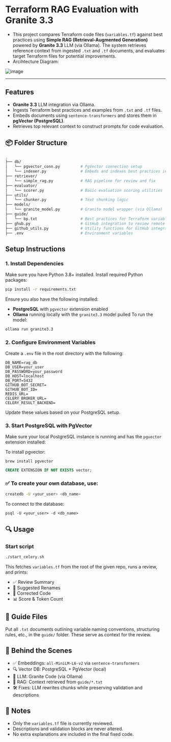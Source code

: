 # Terraform RAG Evaluation with Granite 3.3
- This project compares Terraform code files (`variables.tf`) against best practices using **Simple RAG (Retrieval-Augmented Generation)** powered by **Granite 3.3** LLM (via Ollama). The system retrieves reference context from ingested `.txt` and `.tf` documents, and evaluates target Terraform files for potential improvements.
- Arcihtecture Diagram:


![image](https://github.com/user-attachments/assets/1e2b333b-7571-4247-8d61-dad197c6a309)

---
## Features
- **Granite 3.3** LLM integration via Ollama.
- Ingests Terraform best practices and examples from `.txt` and `.tf` files.
- Embeds documents using `sentence-transformers` and stores them in **pgVector (PostgreSQL)**.
- Retrieves top relevant context to construct prompts for code evaluation.


## 📦 Folder Structure

```bash
.
├── db/
│   └── pgvector_conn.py         # PgVector connection setup
│   └── indexer.py               # Embeds and indexes best practices in PgVector
├── retriever/
│   └── simple_rag.py            # RAG pipeline for review and fix
├── evaluator/
│   └── scorer.py                # Basic evaluation scoring utilities
├── utils/
│   └── chunker.py               # Text chunking logic
├── models/
│   └── granite_model.py         # Granite model wrapper (via Ollama)
├── guide/
│   └── bp.txt                   # Best practices for Terraform variable files
├── ghub.py                      # GitHub integration to review remote PRs
├── github_utils.py              # Utility functions for GitHub integration
├── .env                         # Environment variables
```
## Setup Instructions
### 1. Install Dependencies
Make sure you have Python 3.8+ installed.
Install required Python packages:
```bash
pip install -r requirements.txt
```
Ensure you also have the following installed:
- **PostgreSQL** with `pgvector` extension enabled
- **Ollama** running locally with the `granite3.3` model pulled
To run the model:
```bash
ollama run granite3.3
```

### 2. Configure Environment Variables
Create a `.env` file in the root directory with the following:
```env
DB_NAME=rag_db
DB_USER=your_user
DB_PASSWORD=your_password
DB_HOST=localhost
DB_PORT=5432
GITHUB_BOT_SECRET=
GITHUB_BOT_ID=
REDIS_URL=
CELERY_BROKER_URL=
CELERY_RESULT_BACKEND=
```
Update these values based on your PostgreSQL setup.

### 3. Start PostgreSQL with PgVector

Make sure your local PostgreSQL instance is running and has the `pgvector` extension installed:

To install pgvector:
```
brew install pgvector
```

```sql
CREATE EXTENSION IF NOT EXISTS vector;
```

### ✅ To **create** your own database, use:

```bash
createdb -U <your_user> <db_name>
```

To connect to the database:
```
psql -U <your_user> -d <db_name>
```

## 🔍 Usage

### Start script

```bash
./start_celery.sh
```

This fetches `variables.tf` from the root of the given repo, runs a review, and prints:

* ✅ Review Summary
* 📝 Suggested Renames
* 🔧 Corrected Code
* 📊 Score & Token Count

## 📁 Guide Files

Put all `.txt` documents outlining variable naming conventions, structuring rules, etc., in the `guide/` folder. These serve as context for the review.

## 🧠 Behind the Scenes

* ✅ Embeddings: `all-MiniLM-L6-v2` via `sentence-transformers`
* 🔍 Vector DB: PostgreSQL + PgVector (local)
* 🧠 LLM: Granite Code (via Ollama)
* 📎 RAG: Context retrieved from `guide/*.txt`
* 🛠 Fixes: LLM rewrites chunks while preserving validation and descriptions

## 🛑 Notes

* Only the `variables.tf` file is currently reviewed.
* Descriptions and validation blocks are never altered.
* No extra explanations are included in the final fixed code.